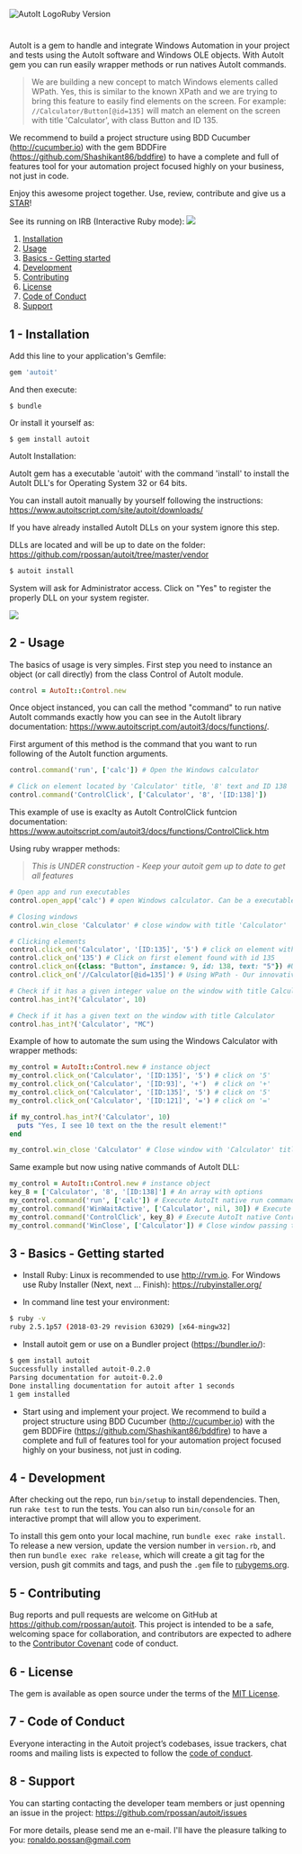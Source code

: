 ![AutoIt Logo](https://www.autoitscript.com/images/logo_autoit_210x72@2x.png "AutoIt Logo")Ruby Version

#
AutoIt is a gem to handle and integrate Windows Automation in your project and tests using the AutoIt software and Windows OLE
objects. With AutoIt gem you can run easily wrapper methods or run natives AutoIt commands.

>We are building a new concept to match Windows elements called WPath. Yes, this is similar to the known XPath and we are
trying to bring this feature to easily find elements on the screen. For example: `//Calculator/Button[@id=135]` will match an
element on the screen with title 'Calculator', with class Button and ID 135.

We recommend to build a project structure using BDD Cucumber (http://cucumber.io) with the gem BDDFire (https://github.com/Shashikant86/bddfire) to have a complete and full of features tool for your automation project focused highly on your business, not just in code.

Enjoy this awesome project together. Use, review, contribute and give us a <a class="github-button" href="https://github.com/rpossan/autoit" data-icon="octicon-star" aria-label="Star rpossan/autoit on GitHub">STAR</a>!

See its running on IRB (Interactive Ruby mode):
![](https://github.com/rpossan/files/blob/master/autoit/autoit_irb.gif)

1. [Installation](#1---installation)
2. [Usage](#2---usage)
3. [Basics - Getting started](#3---basics---getting-started)
4. [Development](#4---development)
5. [Contributing](#5---contributing)
6. [License](#6---license)
7. [Code of Conduct](#7---code-of-conduct)
8. [Support](#8---support)

## 1 - Installation

Add this line to your application's Gemfile:

```ruby
gem 'autoit'
```

And then execute:

    $ bundle

Or install it yourself as:

    $ gem install autoit

AutoIt Installation:

AutoIt gem has a executable 'autoit' with the command 'install' to install the AutoIt DLL's for Operating System 32 or 64 bits.

You can install autoit manually by yourself following the instructions: https://www.autoitscript.com/site/autoit/downloads/

If you have already installed AutoIt DLLs on your system ignore this step.

DLLs are located and will be up to date on the folder: https://github.com/rpossan/autoit/tree/master/vendor

```sh
$ autoit install
```

System will ask for Administrator access. Click on "Yes" to register the properly DLL on your system register.

![](https://github.com/rpossan/files/blob/master/autoit/autoit_install.gif)

## 2 - Usage

The basics of usage is very simples.
First step you need to instance an object (or call directly) from the class Control of AutoIt module.

```ruby
control = AutoIt::Control.new
```

Once object instanced, you can call the method "command" to run native AutoIt commands exactly how you can see in the
AutoIt library documentation: https://www.autoitscript.com/autoit3/docs/functions/.

First argument of this method is the command that you want to run following of the  AutoIt function arguments.

```ruby
control.command('run', ['calc']) # Open the Windows calculator

# Click on element located by 'Calculator' title, '8' text and ID 138
control.command('ControlClick', ['Calculator', '8', '[ID:138]'])
```
This example of use is exaclty as AutoIt ControlClick funtcion documentation: https://www.autoitscript.com/autoit3/docs/functions/ControlClick.htm

Using ruby wrapper methods:

>_This is UNDER construction - Keep your autoit gem up to date to get all features_
```ruby
# Open app and run executables
control.open_app('calc') # open Windows calculator. Can be a executable or path to an .exe file

# Closing windows
control.win_close 'Calculator' # close window with title 'Calculator'

# Clicking elements
control.click_on('Calculator', '[ID:135]', '5') # click on element with window title 'Calculator', ID 135 and text '5'
control.click_on('135') # Click on first element found with id 135
control.click_on({class: "Button", instance: 9, id: 138, text: "5"}) #Using a hash of arguments
control.click_on('//Calculator[@id=135]') # Using WPath - Our innovative way to match elements by paths, similar to XPath for HTML

# Check if it has a given integer value on the window with title Calculator
control.has_int?('Calculator', 10)

# Check if it has a given text on the window with title Calculator
control.has_int?('Calculator', "MC")
```

Example of how to automate the sum using the Windows Calculator with wrapper methods:
```ruby
my_control = AutoIt::Control.new # instance object
my_control.click_on('Calculator', '[ID:135]', '5') # click on '5'
my_control.click_on('Calculator', '[ID:93]', '+')  # click on '+'
my_control.click_on('Calculator', '[ID:135]', '5') # click on '5'
my_control.click_on('Calculator', '[ID:121]', '=') # click on '='

if my_control.has_int?('Calculator', 10)
  puts "Yes, I see 10 text on the the result element!"
end

my_control.win_close 'Calculator' # Close window with 'Calculator' title
```

Same example but now using native commands of AutoIt DLL:
```ruby
my_control = AutoIt::Control.new # instance object
key_8 = ['Calculator', '8', '[ID:138]'] # An array with options
my_control.command('run', ['calc']) # Execute AutoIt native run command
my_control.command('WinWaitActive', ['Calculator', nil, 30]) # Execute AutoIt native WinWaitActive
my_control.command('ControlClick', key_8) # Execute AutoIt native ControlClick clicking with key_8 variable args
my_control.command('WinClose', ['Calculator']) # Close window passing the title
```

## 3 - Basics - Getting started

* Install Ruby: Linux is recommended to use http://rvm.io. For Windows use Ruby Installer (Next, next ... Finish): https://rubyinstaller.org/

* In command line test your environment:
```sh
$ ruby -v
ruby 2.5.1p57 (2018-03-29 revision 63029) [x64-mingw32]
```

* Install autoit gem or use on a Bundler project (https://bundler.io/):
```sh
$ gem install autoit
Successfully installed autoit-0.2.0
Parsing documentation for autoit-0.2.0
Done installing documentation for autoit after 1 seconds
1 gem installed
```

* Start using and implement your project. We recommend to build a project structure using BDD Cucumber (http://cucumber.io)
with the gem BDDFire (https://github.com/Shashikant86/bddfire) to have a complete and full of features tool for your
automation project focused highly on your business, not just in coding.

## 4 - Development

After checking out the repo, run `bin/setup` to install dependencies. Then, run `rake test` to run the tests. You can also run `bin/console` for an interactive prompt that will allow you to experiment.

To install this gem onto your local machine, run `bundle exec rake install`. To release a new version, update the version number in `version.rb`, and then run `bundle exec rake release`, which will create a git tag for the version, push git commits and tags, and push the `.gem` file to [rubygems.org](https://rubygems.org).

## 5 - Contributing

Bug reports and pull requests are welcome on GitHub at https://github.com/rpossan/autoit. This project is intended to be a safe, welcoming space for collaboration, and contributors are expected to adhere to the [Contributor Covenant](http://contributor-covenant.org) code of conduct.

## 6 - License

The gem is available as open source under the terms of the [MIT License](https://opensource.org/licenses/MIT).

## 7 - Code of Conduct

Everyone interacting in the Autoit project’s codebases, issue trackers, chat rooms and mailing lists is expected to follow the [code of conduct](https://github.com/rpossan/autoit/blob/master/CODE_OF_CONDUCT.md).


## 8 - Support
You can starting contacting the developer team members or just openning an issue in the project:
https://github.com/rpossan/autoit/issues

For more details, please send me an e-mail. I'll have the pleasure talking to you: ronaldo.possan@gmail.com